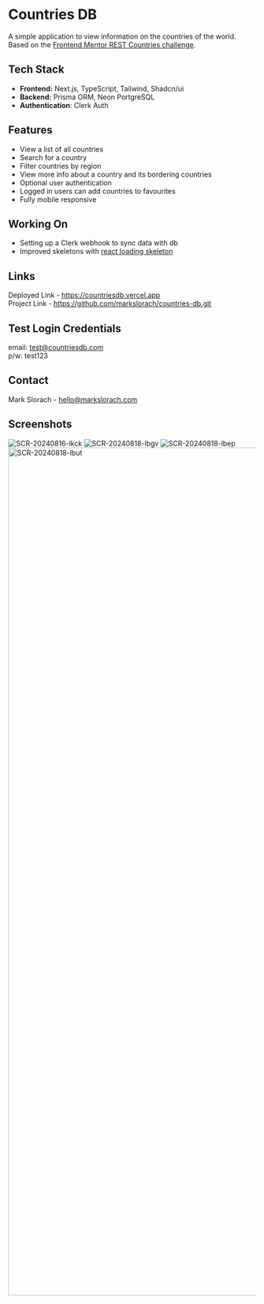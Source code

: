 # Countries DB

A simple application to view information on the countries of the world. Based on the [Frontend Mentor REST Countries challenge](https://www.frontendmentor.io/challenges/rest-countries-api-with-color-theme-switcher-5cacc469fec04111f7b848ca).

## Tech Stack
- **Frontend:** Next.js, TypeScript, Tailwind, Shadcn/ui
- **Backend:** Prisma ORM, Neon PortgreSQL
- **Authentication**: Clerk Auth

## Features
* View a list of all countries
* Search for a country
* Filter countries by region
* View more info about a country and its bordering countries
* Optional user authentication
* Logged in users can add countries to favourites
* Fully mobile responsive

## Working On
- Setting up a Clerk webhook to sync data with db
- Improved skeletons with [react loading skeleton](https://www.npmjs.com/package/react-loading-skeleton)

## Links
Deployed Link - https://countriesdb.vercel.app \
Project Link - https://github.com/markslorach/countries-db.git

## Test Login Credentials
email: test@countriesdb.com \
p/w: test123

## Contact
Mark Slorach - hello@markslorach.com

## Screenshots
![SCR-20240816-lkck](https://github.com/user-attachments/assets/73e918fa-2e16-47e0-8518-1fd901d30947)
![SCR-20240818-lbgv](https://github.com/user-attachments/assets/2b5d5824-8cc8-46ee-9b87-3486a1c53f67)
![SCR-20240818-lbep](https://github.com/user-attachments/assets/92c55179-0bbd-449c-b067-32e034ddd6d5)
<img width="1721" alt="SCR-20240818-lbut" src="https://github.com/user-attachments/assets/b97e68d1-12d8-4ce0-8491-9191469c4f0e">
